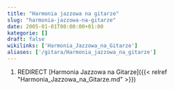 ```yaml
---
title: "Harmonia jazzowa na gitarze"
slug: "harmonia-jazzowa-na-gitarze"
date: 2005-01-01T00:00:00+01:00
kategorie: []
draft: false
wikilinks: ['Harmonia_Jazzowa_na_Gitarze']
aliases: ['/gitara/Harmonia_jazzowa_na_gitarze']
---
```

1.  REDIRECT [Harmonia Jazzowa na
    Gitarze]({{< relref "Harmonia_Jazzowa_na_Gitarze.md" >}})